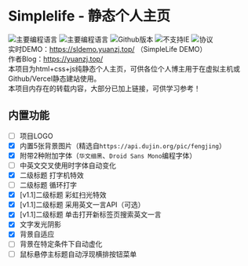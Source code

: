 # Simplelife - 静态个人主页
![主要编程语言](https://img.shields.io/static/v1?label=Version&message=1.1&color=lightgreen)
![主要编程语言](https://img.shields.io/static/v1?label=Language&message=html&color=blue)
![Github版本](https://badge.fury.io/gh/yzl3014%2FSimplelife.svg)
![不支持IE](https://img.shields.io/static/v1?label=IE&message=Unsupported&color=red)
![协议](https://img.shields.io/static/v1?label=Licence&message=BY-NC-SA+4.0&color=orange)<br>
实时DEMO：https://sldemo.yuanzj.top/ （SimpleLife DEMO）<br>
作者Blog：https://yuanzj.top/<br>
本项目为html+css+js纯静态个人主页，可供各位个人博主用于在虚拟主机或Github/Vercel静态建站使用。<br>
本项目内存在的转载内容，大部分已加上链接，可供学习参考！
## 内置功能
- [ ] 项目LOGO
- [x] 内置5张背景图片（精选自`https://api.dujin.org/pic/fengjing`）
- [x] 附带2种附加字体（`华文细黑`、`Droid Sans Mono`编程字体）
- [ ] 中英文交叉使用时字体自动变化
- [x] 二级标题 打字机特效
- [ ] 二级标题 循环打字
- [x] [v1.1]二级标题 彩虹扫光特效
- [x] [v1.1]二级标题 采用英文一言API（可选）
- [x] [v1.1]二级标题 单击打开新标签页搜索英文一言
- [x] 文字发光阴影
- [x] 背景自适应
- [ ] 背景在特定条件下自动虚化
- [ ] 鼠标悬停主标题自动浮现横排按钮菜单
